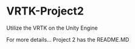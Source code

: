 # VRTK-Project2
Utilize the VRTK on the Unity Engine

For more details... Project 2 has the README.MD
